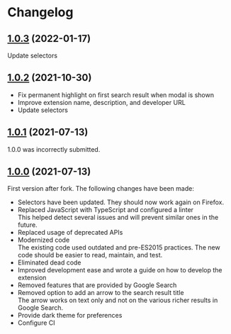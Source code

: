 # Changelog

## [1.0.3](https://github.com/MatthiasKunnen/google-search-keyboard-navigation/compare/v1.0.2...v1.0.3) (2022-01-17)

Update selectors

## [1.0.2](https://github.com/MatthiasKunnen/google-search-keyboard-navigation/compare/v1.0.1...v1.0.2) (2021-10-30)

- Fix permanent highlight on first search result when modal is shown
- Improve extension name, description, and developer URL
- Update selectors

## [1.0.1](https://github.com/MatthiasKunnen/google-search-keyboard-navigation/compare/v1.0.0...v1.0.1) (2021-07-13)
1.0.0 was incorrectly submitted.

## [1.0.0](https://github.com/MatthiasKunnen/google-search-keyboard-navigation/compare/v1.0.0...edb7b18978dc9fb5654309cd1d547471ed80fb8a) (2021-07-13)

First version after fork. The following changes have been made:
* Selectors have been updated. They should now work again on Firefox.
* Replaced JavaScript with TypeScript and configured a linter  
  This helped detect several issues and will prevent similar ones in the future.
* Replaced usage of deprecated APIs
* Modernized code  
  The existing code used outdated and pre-ES2015 practices. The new code should be easier to read, maintain, and test.
* Eliminated dead code
* Improved development ease and wrote a guide on how to develop the extension
* Removed features that are provided by Google Search
* Removed option to add an arrow to the search result title  
  The arrow works on text only and not on the various richer results in Google Search.
* Provide dark theme for preferences
* Configure CI
